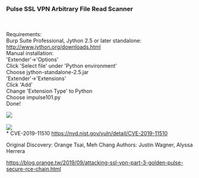 

<b><h3>Pulse SSL VPN Arbitrary File Read Scanner</h3></b><br><br>
Requirements:<br>
Burp Suite Professional, Jython 2.5 or later standalone: http://www.jython.org/downloads.html
<br>
Manual installation:<br>
'Extender'->'Options'<br>
Click 'Select file' under 'Python environment'<br>
Choose jython-standalone-2.5.jar<br>
'Extender'->'Extensions'<br>
Click 'Add'<br>
Change 'Extension Type' to Python<br>
Choose impulse101.py<br>
Done!<br>


<img src=https://raw.githubusercontent.com/antichown/vpn-ssl-pulse/master/vpn2.png>
<br><br>
<img src=https://raw.githubusercontent.com/antichown/vpn-ssl-pulse/master/new2.png>
<br>
* CVE-2019-11510 <a href="https://nvd.nist.gov/vuln/detail/CVE-2019-11510">https://nvd.nist.gov/vuln/detail/CVE-2019-11510</a>
<br>

Original Discovery: Orange Tsai, Meh Chang
Authors: Justin Wagner, Alyssa Herrera

https://blog.orange.tw/2019/09/attacking-ssl-vpn-part-3-golden-pulse-secure-rce-chain.html


